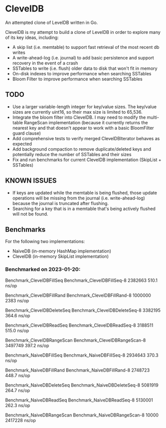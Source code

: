 # ClevelDB

An attempted clone of LevelDB written in Go.

ClevelDB is my attempt to build a clone of LevelDB in order to explore many of its key ideas, including:

- A skip list (i.e. memtable) to support fast retrieval of the most recent db writes
- A write-ahead-log (i.e. journal) to add basic persistence and support recovery in the event of a crash
- SSTables to write (i.e. flush) older data to disk that won't fit in memory
- On-disk indexes to improve performance when searching SSTables
- Bloom Filter to improve performance when searching SSTables

## TODO
- Use a larger variable-length integer for key/value sizes. The key/value sizes are currently uint16, so their max size is limited to 65,536.
- Integrate the bloom filter into ClevelDB. I may need to modify the multi-table RangeScan implementation (because it currently returns the nearest key and that doesn't appear to work with a basic BloomFilter guard clause)
- Add comprehensive tests to verify merged ClevelDBIterator behaves as expected
- Add background compaction to remove duplicate/deleted keys and potentially reduce the number of SSTables and their sizes
- Fix and run benchmarks for current ClevelDB implementation (SkipList + SSTables)

## KNOWN ISSUES
- If keys are updated while the memtable is being flushed, those update operations will be missing from the journal (i.e. write-ahead-log) because the journal is truncated after flushing.
- Searching for a key that is in a memtable that's being actively flushed will not be found.

## Benchmarks

For the following two implementations:
- NaiveDB (in-memory HashMap implementation)
- ClevelDB (in-memory SkipList implementation)

### Benchmarked on 2023-01-20:

Benchmark_ClevelDBFillSeq
Benchmark_ClevelDBFillSeq-8     	 2382663	       510.1 ns/op

Benchmark_ClevelDBFillRand
Benchmark_ClevelDBFillRand-8    	 1000000	      2383 ns/op

Benchmark_ClevelDBDeleteSeq
Benchmark_ClevelDBDeleteSeq-8   	 3382195	       364.6 ns/op

Benchmark_ClevelDBReadSeq
Benchmark_ClevelDBReadSeq-8     	 3188511	       515.0 ns/op

Benchmark_ClevelDBRangeScan
Benchmark_ClevelDBRangeScan-8   	 3497749	       397.2 ns/op

Benchmark_NaiveDBFillSeq
Benchmark_NaiveDBFillSeq-8      	 2934643	       370.3 ns/op

Benchmark_NaiveDBFillRand
Benchmark_NaiveDBFillRand-8     	 2748723	       448.7 ns/op

Benchmark_NaiveDBDeleteSeq
Benchmark_NaiveDBDeleteSeq-8    	 5081919	       264.7 ns/op

Benchmark_NaiveDBReadSeq
Benchmark_NaiveDBReadSeq-8      	 5130001	       262.3 ns/op

Benchmark_NaiveDBRangeScan
Benchmark_NaiveDBRangeScan-8    	   10000	   2417228 ns/op
